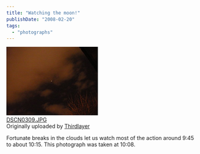 ```yaml
---
title: "Watching the moon!"
publishDate: "2008-02-20"
tags: 
  - "photographs"
---
```


[![](images/2281125744_3f6caa267f_m.jpg)](http://www.flickr.com/photos/thirdlayer/2281125744/ "photo sharing")  
[DSCN0309.JPG](http://www.flickr.com/photos/thirdlayer/2281125744/)  
Originally uploaded by [Thirdlayer](http://www.flickr.com/people/thirdlayer/)

Fortunate breaks in the clouds let us watch most of the action around 9:45 to about 10:15. This photograph was taken at 10:08.
